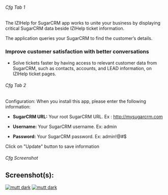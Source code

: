 ###### Cfg Tab 1
The IZIHelp for SugarCRM app works to unite your business by displaying critical SugarCRM data beside IZIHelp ticket information.

The application queries your SugarCRM to find the customer’s details.

### Improve customer satisfaction with better conversations

*   Solve tickets faster by having access to relevant customer data from SugarCRM, such as contacts, accounts, and LEAD information, on IZIHelp ticket pages.

###### Cfg Tab 2
Configuration: When you install this app, please enter the following information:

*   **SugarCRM URL:** Your root SugarCRM URL. Ex : http://mysugarcrm.com

*   **Username:** Your SugarCRM username. Ex: admin

*   **Password:** Your SugarCRM password. Ex: admin!@#$

Click on "Update" button to save information

###### Cfg Screenshot

## Screenshot(s):

[![mutt dark](/apps/market-screenshots/sugarcrm/screen1.png)](/apps/market-screenshots/sugarcrm/screen1.png)
[![mutt dark](/apps/market-screenshots/sugarcrm/screen2.png)](/apps/market-screenshots/sugarcrm/screen2.png)